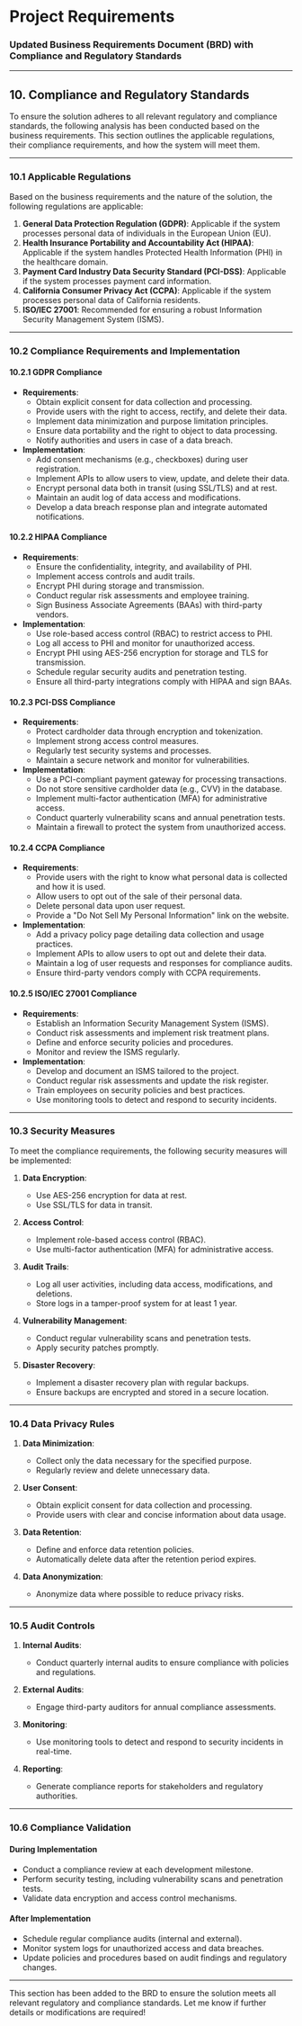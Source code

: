 # Project Requirements

### Updated Business Requirements Document (BRD) with Compliance and Regulatory Standards

---

## 10. Compliance and Regulatory Standards

To ensure the solution adheres to all relevant regulatory and compliance standards, the following analysis has been conducted based on the business requirements. This section outlines the applicable regulations, their compliance requirements, and how the system will meet them.

---

### 10.1 Applicable Regulations

Based on the business requirements and the nature of the solution, the following regulations are applicable:

1. **General Data Protection Regulation (GDPR)**: Applicable if the system processes personal data of individuals in the European Union (EU).
2. **Health Insurance Portability and Accountability Act (HIPAA)**: Applicable if the system handles Protected Health Information (PHI) in the healthcare domain.
3. **Payment Card Industry Data Security Standard (PCI-DSS)**: Applicable if the system processes payment card information.
4. **California Consumer Privacy Act (CCPA)**: Applicable if the system processes personal data of California residents.
5. **ISO/IEC 27001**: Recommended for ensuring a robust Information Security Management System (ISMS).

---

### 10.2 Compliance Requirements and Implementation

#### 10.2.1 GDPR Compliance
- **Requirements**:
  - Obtain explicit consent for data collection and processing.
  - Provide users with the right to access, rectify, and delete their data.
  - Implement data minimization and purpose limitation principles.
  - Ensure data portability and the right to object to data processing.
  - Notify authorities and users in case of a data breach.
- **Implementation**:
  - Add consent mechanisms (e.g., checkboxes) during user registration.
  - Implement APIs to allow users to view, update, and delete their data.
  - Encrypt personal data both in transit (using SSL/TLS) and at rest.
  - Maintain an audit log of data access and modifications.
  - Develop a data breach response plan and integrate automated notifications.

#### 10.2.2 HIPAA Compliance
- **Requirements**:
  - Ensure the confidentiality, integrity, and availability of PHI.
  - Implement access controls and audit trails.
  - Encrypt PHI during storage and transmission.
  - Conduct regular risk assessments and employee training.
  - Sign Business Associate Agreements (BAAs) with third-party vendors.
- **Implementation**:
  - Use role-based access control (RBAC) to restrict access to PHI.
  - Log all access to PHI and monitor for unauthorized access.
  - Encrypt PHI using AES-256 encryption for storage and TLS for transmission.
  - Schedule regular security audits and penetration testing.
  - Ensure all third-party integrations comply with HIPAA and sign BAAs.

#### 10.2.3 PCI-DSS Compliance
- **Requirements**:
  - Protect cardholder data through encryption and tokenization.
  - Implement strong access control measures.
  - Regularly test security systems and processes.
  - Maintain a secure network and monitor for vulnerabilities.
- **Implementation**:
  - Use a PCI-compliant payment gateway for processing transactions.
  - Do not store sensitive cardholder data (e.g., CVV) in the database.
  - Implement multi-factor authentication (MFA) for administrative access.
  - Conduct quarterly vulnerability scans and annual penetration tests.
  - Maintain a firewall to protect the system from unauthorized access.

#### 10.2.4 CCPA Compliance
- **Requirements**:
  - Provide users with the right to know what personal data is collected and how it is used.
  - Allow users to opt out of the sale of their personal data.
  - Delete personal data upon user request.
  - Provide a "Do Not Sell My Personal Information" link on the website.
- **Implementation**:
  - Add a privacy policy page detailing data collection and usage practices.
  - Implement APIs to allow users to opt out and delete their data.
  - Maintain a log of user requests and responses for compliance audits.
  - Ensure third-party vendors comply with CCPA requirements.

#### 10.2.5 ISO/IEC 27001 Compliance
- **Requirements**:
  - Establish an Information Security Management System (ISMS).
  - Conduct risk assessments and implement risk treatment plans.
  - Define and enforce security policies and procedures.
  - Monitor and review the ISMS regularly.
- **Implementation**:
  - Develop and document an ISMS tailored to the project.
  - Conduct regular risk assessments and update the risk register.
  - Train employees on security policies and best practices.
  - Use monitoring tools to detect and respond to security incidents.

---

### 10.3 Security Measures

To meet the compliance requirements, the following security measures will be implemented:

1. **Data Encryption**:
   - Use AES-256 encryption for data at rest.
   - Use SSL/TLS for data in transit.

2. **Access Control**:
   - Implement role-based access control (RBAC).
   - Use multi-factor authentication (MFA) for administrative access.

3. **Audit Trails**:
   - Log all user activities, including data access, modifications, and deletions.
   - Store logs in a tamper-proof system for at least 1 year.

4. **Vulnerability Management**:
   - Conduct regular vulnerability scans and penetration tests.
   - Apply security patches promptly.

5. **Disaster Recovery**:
   - Implement a disaster recovery plan with regular backups.
   - Ensure backups are encrypted and stored in a secure location.

---

### 10.4 Data Privacy Rules

1. **Data Minimization**:
   - Collect only the data necessary for the specified purpose.
   - Regularly review and delete unnecessary data.

2. **User Consent**:
   - Obtain explicit consent for data collection and processing.
   - Provide users with clear and concise information about data usage.

3. **Data Retention**:
   - Define and enforce data retention policies.
   - Automatically delete data after the retention period expires.

4. **Data Anonymization**:
   - Anonymize data where possible to reduce privacy risks.

---

### 10.5 Audit Controls

1. **Internal Audits**:
   - Conduct quarterly internal audits to ensure compliance with policies and regulations.

2. **External Audits**:
   - Engage third-party auditors for annual compliance assessments.

3. **Monitoring**:
   - Use monitoring tools to detect and respond to security incidents in real-time.

4. **Reporting**:
   - Generate compliance reports for stakeholders and regulatory authorities.

---

### 10.6 Compliance Validation

#### During Implementation
- Conduct a compliance review at each development milestone.
- Perform security testing, including vulnerability scans and penetration tests.
- Validate data encryption and access control mechanisms.

#### After Implementation
- Schedule regular compliance audits (internal and external).
- Monitor system logs for unauthorized access and data breaches.
- Update policies and procedures based on audit findings and regulatory changes.

---

This section has been added to the BRD to ensure the solution meets all relevant regulatory and compliance standards. Let me know if further details or modifications are required!
